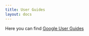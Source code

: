 ```yaml
---
title: User Guides
layout: docs
---
```


Here you can find [Google User Guides](https://puzzlescloud.com) 


